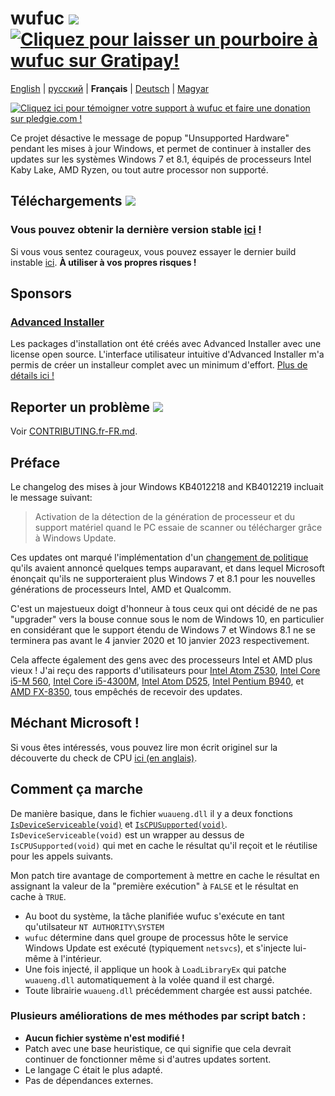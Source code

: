 # wufuc [![](https://ci.appveyor.com/api/projects/status/0s2unkpokttyslf0?svg=true)](https://ci.appveyor.com/project/zeffy/wufuc) [![Cliquez pour laisser un pourboire à wufuc sur Gratipay!](https://img.shields.io/gratipay/team/wufuc.svg)](https://gratipay.com/wufuc/)

[English](README.md) | [русский](README.ru-RU.md) | **Français** | [Deutsch](README.de-DE.md) | [Magyar](README.hu-HU.md)

[![Cliquez ici pour témoigner votre support à wufuc et faire une donation sur pledgie.com !](https://pledgie.com/campaigns/34055.png)](https://pledgie.com/campaigns/34055)

Ce projet désactive le message de popup "Unsupported Hardware" pendant les mises à jour Windows, et permet de continuer à installer des updates sur les systèmes Windows 7 et 8.1, équipés de processeurs Intel Kaby Lake, AMD Ryzen, ou tout autre processor non supporté.

## Téléchargements [![](https://img.shields.io/github/downloads/zeffy/wufuc/total.svg)](../../releases)

### Vous pouvez obtenir la dernière version stable [ici](../../releases/latest) !

Si vous vous sentez courageux, vous pouvez essayer le dernier build instable [ici](https://ci.appveyor.com/project/zeffy/wufuc). **À utiliser à vos propres risques !**

## Sponsors

### [Advanced Installer](http://www.advancedinstaller.com/)

Les packages d'installation ont été créés avec Advanced Installer avec une license open source. L'interface utilisateur intuitive d'Advanced Installer m'a permis de créer un installeur complet avec un minimum d'effort. [Plus de détails ici !](http://www.advancedinstaller.com/)

## Reporter un problème [![](https://isitmaintained.com/badge/resolution/zeffy/wufuc.svg)](https://isitmaintained.com/project/zeffy/wufuc)

Voir [CONTRIBUTING.fr-FR.md](CONTRIBUTING.fr-FR.md).

## Préface

Le changelog des mises à jour Windows KB4012218 and KB4012219 incluait le message suivant:

> Activation de la détection de la génération de processeur et du support matériel quand le PC essaie de scanner ou télécharger grâce à Windows Update.

Ces updates ont marqué l'implémentation d'un [changement de politique](https://blogs.windows.com/windowsexperience/2016/01/15/windows-10-embracing-silicon-innovation/) qu'ils avaient annoncé quelques temps auparavant, et dans lequel Microsoft énonçait qu'ils ne supporteraient plus Windows 7 et 8.1 pour les nouvelles générations de processeurs Intel, AMD et Qualcomm.

C'est un majestueux doigt d'honneur à tous ceux qui ont décidé de ne pas "upgrader" vers la bouse connue sous le nom de Windows 10, en particulier en considérant que le support étendu de Windows 7 et Windows 8.1 ne se terminera pas avant le 4 janvier 2020 et 10 janvier 2023 respectivement.

Cela affecte également des gens avec des processeurs Intel et AMD plus vieux ! J'ai reçu des rapports d'utilisateurs pour [Intel Atom Z530](../../issues/7), [Intel Core i5-M 560](../../issues/23), [Intel Core i5-4300M](../../issues/24), [Intel Atom D525](../../issues/34), [Intel Pentium B940](../../issues/63), et [AMD FX-8350](../../issues/32), tous empêchés de recevoir des updates.

## Méchant Microsoft !

Si vous êtes intéressés, vous pouvez lire mon écrit originel sur la découverte du check de CPU [ici (en anglais)](../../tree/old-kb4012218-19).

## Comment ça marche

De manière basique, dans le fichier `wuaueng.dll` il y a deux fonctions [`IsDeviceServiceable(void)`](https://gist.github.com/zeffy/e5ec266952932bc905eb0cbc6ed72185) et [`IsCPUSupported(void)`](https://gist.github.com/zeffy/1a8f8984d2bec97ae24af63a76278694). `IsDeviceServiceable(void)` est un wrapper au dessus de `IsCPUSupported(void)` qui met en cache le résultat qu'il reçoit et le réutilise pour les appels suivants.

Mon patch tire avantage de comportement à mettre en cache le résultat en assignant la valeur de la "première exécution" à `FALSE` et le résultat en cache à `TRUE`.

- Au boot du système, la tâche planifiée wufuc s'exécute en tant qu'utilsateur `NT AUTHORITY\SYSTEM`
- `wufuc` détermine dans quel groupe de processus hôte le service Windows Update est exécuté (typiquement `netsvcs`), et s'injecte lui-même à l'intérieur.
- Une fois injecté, il applique un hook à `LoadLibraryEx` qui patche `wuaueng.dll` automatiquement à la volée quand il est chargé.
- Toute librairie `wuaueng.dll` précédemment chargée est aussi patchée.

### Plusieurs améliorations de mes méthodes par script batch :

- **Aucun fichier système n'est modifié !**
- Patch avec une base heuristique, ce qui signifie que cela devrait continuer de fonctionner même si d'autres updates sortent.
- Le langage C était le plus adapté.		
- Pas de dépendances externes.
